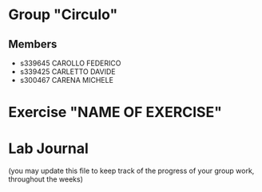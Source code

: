# Group "Circulo"

## Members
- s339645 CAROLLO FEDERICO
- s339425 CARLETTO DAVIDE
- s300467 CARENA MICHELE

# Exercise "NAME OF EXERCISE"

# Lab Journal

(you may update this file to keep track of the progress of your group work, throughout the weeks)

